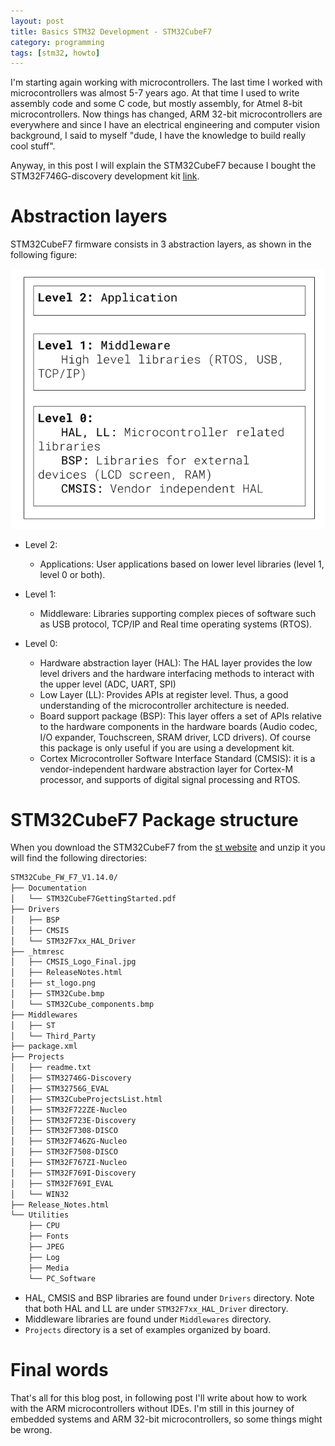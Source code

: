 ```yaml
---
layout: post
title: Basics STM32 Development - STM32CubeF7
category: programming
tags: [stm32, howto]
---
```


I'm starting again working with microcontrollers. The last time I worked with microcontrollers was almost 5-7 years ago. At that time I used to write assembly code and some C code, but mostly assembly, for Atmel 8-bit microcontrollers. 
Now things has changed, ARM 32-bit microcontrollers are everywhere and since I have an electrical engineering and computer vision background, I said to myself "dude, I have the knowledge to build really cool stuff".  

Anyway, in this post I will explain the STM32CubeF7 because I bought the STM32F746G-discovery development kit [link](https://www.st.com/en/evaluation-tools/32f746gdiscovery.html). 

# Abstraction layers 

STM32CubeF7 firmware consists in 3 abstraction layers, as shown in the following figure:

![STM32CubeF7 firmware abstraction layers](/images/posts/stmcubef7-1.png)

- Level 2: 
    - Applications: User applications based on lower level libraries (level 1, level 0 or both).

- Level 1:
    - Middleware: Libraries supporting complex pieces of software such as USB protocol, TCP/IP and Real time operating systems (RTOS).

- Level 0:
    - Hardware abstraction layer (HAL): The HAL layer provides the low level drivers and the hardware interfacing methods to interact with the upper level (ADC, UART, SPI) 
    - Low Layer (LL): Provides APIs at register level. Thus, a good understanding of the microcontroller architecture is needed.  
    - Board support package (BSP): This layer offers a set of APIs relative to the hardware components in the hardware boards (Audio codec, I/O expander, Touchscreen, SRAM driver, LCD drivers). Of course this package is only useful if you are using a development kit. 
    - Cortex Microcontroller Software Interface Standard (CMSIS): it is a  vendor-independent hardware abstraction layer for Cortex-M processor, and supports of digital signal processing and RTOS.

# STM32CubeF7 Package structure
When you download the STM32CubeF7 from the [st website](https://www.st.com/content/st_com/en/products/embedded-software/mcu-mpu-embedded-software/stm32-embedded-software/stm32cube-mcu-mpu-packages/stm32cubef7.html#sw-tools-scroll) and unzip it you will find the following directories:


```sh
STM32Cube_FW_F7_V1.14.0/
├── Documentation
│   └── STM32CubeF7GettingStarted.pdf
├── Drivers
│   ├── BSP
│   ├── CMSIS
│   └── STM32F7xx_HAL_Driver
├── _htmresc
│   ├── CMSIS_Logo_Final.jpg
│   ├── ReleaseNotes.html
│   ├── st_logo.png
│   ├── STM32Cube.bmp
│   └── STM32Cube_components.bmp
├── Middlewares
│   ├── ST
│   └── Third_Party
├── package.xml
├── Projects
│   ├── readme.txt
│   ├── STM32746G-Discovery
│   ├── STM32756G_EVAL
│   ├── STM32CubeProjectsList.html
│   ├── STM32F722ZE-Nucleo
│   ├── STM32F723E-Discovery
│   ├── STM32F7308-DISCO
│   ├── STM32F746ZG-Nucleo
│   ├── STM32F7508-DISCO
│   ├── STM32F767ZI-Nucleo
│   ├── STM32F769I-Discovery
│   ├── STM32F769I_EVAL
│   └── WIN32
├── Release_Notes.html
└── Utilities
    ├── CPU
    ├── Fonts
    ├── JPEG
    ├── Log
    ├── Media
    └── PC_Software
```

- HAL, CMSIS and BSP libraries are found under `Drivers` directory. Note that both HAL and LL are under `STM32F7xx_HAL_Driver` directory.
- Middleware libraries are found under `Middlewares` directory.
- `Projects` directory is a set of examples organized by board.

# Final words
That's all for this blog post, in following post I'll write about how to work with the ARM microcontrollers without IDEs. 
I'm still in this journey of embedded systems and ARM 32-bit microcontrollers, so some things might be wrong. 

